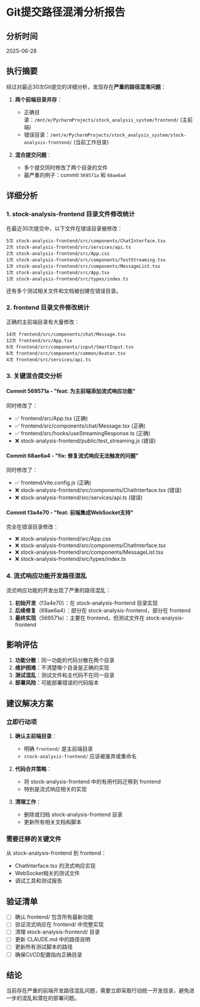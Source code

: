 # Git提交路径混淆分析报告

## 分析时间
2025-06-28

## 执行摘要

经过对最近30次Git提交的详细分析，发现存在**严重的路径混淆问题**：

1. **两个前端目录并存**：
   - 正确目录：`/mnt/e/PycharmProjects/stock_analysis_system/frontend/` (主前端)
   - 错误目录：`/mnt/e/PycharmProjects/stock_analysis_system/stock-analysis-frontend/` (当前工作目录)

2. **混合提交问题**：
   - 多个提交同时修改了两个目录的文件
   - 最严重的例子：commit `569571a` 和 `68ae6a4`

## 详细分析

### 1. stock-analysis-frontend 目录文件修改统计

在最近30次提交中，以下文件在错误目录被修改：

```
5次 stock-analysis-frontend/src/components/ChatInterface.tsx
2次 stock-analysis-frontend/src/services/api.ts
2次 stock-analysis-frontend/src/App.css
1次 stock-analysis-frontend/src/components/TestStreaming.tsx
1次 stock-analysis-frontend/src/components/MessageList.tsx
1次 stock-analysis-frontend/src/App.tsx
1次 stock-analysis-frontend/src/types/index.ts
```

还有多个测试相关文件和文档被创建在错误目录。

### 2. frontend 目录文件修改统计

正确的主前端目录有大量修改：

```
14次 frontend/src/components/chat/Message.tsx
12次 frontend/src/App.tsx
6次 frontend/src/components/input/SmartInput.tsx
6次 frontend/src/components/common/Avatar.tsx
4次 frontend/src/services/api.ts
```

### 3. 关键混合提交分析

#### Commit 569571a - "feat: 为主前端添加流式响应功能"
同时修改了：
- ✅ frontend/src/App.tsx (正确)
- ✅ frontend/src/components/chat/Message.tsx (正确)
- ✅ frontend/src/hooks/useStreamingResponse.ts (正确)
- ❌ stock-analysis-frontend/public/test_streaming.js (错误)

#### Commit 68ae6a4 - "fix: 修复流式响应无法触发的问题"
同时修改了：
- ✅ frontend/vite.config.js (正确)
- ❌ stock-analysis-frontend/src/components/ChatInterface.tsx (错误)
- ❌ stock-analysis-frontend/src/services/api.ts (错误)

#### Commit f3a4e70 - "feat: 前端集成WebSocket支持"
完全在错误目录修改：
- ❌ stock-analysis-frontend/src/App.css
- ❌ stock-analysis-frontend/src/components/ChatInterface.tsx
- ❌ stock-analysis-frontend/src/components/MessageList.tsx
- ❌ stock-analysis-frontend/src/types/index.ts

### 4. 流式响应功能开发路径混乱

流式响应功能的开发出现了严重的路径混乱：

1. **初始开发**（f3a4e70）：在 stock-analysis-frontend 目录实现
2. **后续修复**（68ae6a4）：部分在 stock-analysis-frontend，部分在 frontend
3. **最终实现**（569571a）：主要在 frontend，但测试文件在 stock-analysis-frontend

## 影响评估

1. **功能分散**：同一功能的代码分散在两个目录
2. **维护困难**：不清楚哪个目录是正确的实现
3. **测试混乱**：测试文件和主代码不在同一目录
4. **部署风险**：可能部署错误的代码版本

## 建议解决方案

### 立即行动项

1. **确认主前端目录**：
   - 明确 `frontend/` 是主前端目录
   - `stock-analysis-frontend/` 应该被废弃或重命名

2. **代码合并策略**：
   - 将 stock-analysis-frontend 中的有用代码迁移到 frontend
   - 特别是流式响应相关的实现

3. **清理工作**：
   - 删除或归档 stock-analysis-frontend 目录
   - 更新所有相关文档和脚本

### 需要迁移的关键文件

从 stock-analysis-frontend 到 frontend：
- ChatInterface.tsx 的流式响应实现
- WebSocket相关的测试文件
- 调试工具和测试报告

## 验证清单

- [ ] 确认 frontend/ 包含所有最新功能
- [ ] 验证流式响应在 frontend/ 中完整实现
- [ ] 清理 stock-analysis-frontend/ 目录
- [ ] 更新 CLAUDE.md 中的路径说明
- [ ] 更新所有测试脚本的路径
- [ ] 确保CI/CD配置指向正确目录

## 结论

当前存在严重的前端开发路径混乱问题，需要立即采取行动统一开发目录，避免进一步的混乱和潜在的部署问题。